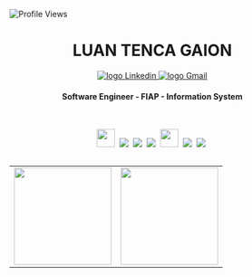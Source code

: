 ![Profile Views](http://estruyf-github.azurewebsites.net/api/VisitorHit?user=beatriznonato&repo=luantgaion&countColorcountColor)



<div align="center">
 <h1> 
   LUAN TENCA GAION
   </a>
 </h1>
</div>

<p align="center">
   <a href="https://www.linkedin.com/in/luantg/">
    <img alt="logo Linkedin" src="https://img.shields.io/badge/LinkedIn-0077B5?style=for-the-badge&logo=linkedin&logoColor=white">
  </a>
  
<a href="mailto: luantgaion562@gmail.com">
    <img alt="logo Gmail" src="https://img.shields.io/badge/Gmail-D14836?style=for-the-badge&logo=gmail&logoColor=white">
  </a>
</p>

<h4 align="center"> 
  Software Engineer - FIAP - Information System
  
</h4>

<br>

<p align="center">
  <!-- Java Icon --> 
  <img src="https://icons-for-free.com/download-icon-super+tiny+icons+java-1324450741629650713_512.png" height="32"/>&nbsp;
  <!-- HTML Icon -->
  <img src="https://user-images.githubusercontent.com/35739995/122654956-2b934900-d125-11eb-94b1-58102216fa9f.png">&nbsp;
  <!-- CSS Icon -->
  <img src="https://user-images.githubusercontent.com/35739995/122655003-80cf5a80-d125-11eb-9718-c0d416a29986.png">&nbsp;
  <!-- JS Icon -->
  <img src="https://user-images.githubusercontent.com/35739995/122655023-a78d9100-d125-11eb-89b8-f006041d9d4a.png">&nbsp;
  <!-- SQL Icon -->
  <img src="https://icons-for-free.com/download-icon-vscode+icons+type+sql-1324451491579630520_512.png" height="32"/>&nbsp;
  <!-- Git Icon -->
  <img src="https://user-images.githubusercontent.com/35739995/122655117-7c577180-d126-11eb-9b30-3591b1252bb5.png">&nbsp;
  <!-- Kotlin Icon -->
  <img src="https://icons-for-free.com/iconfiles/png/512/Kotlin-1324888734058023501.png">&nbsp;
 
 
</p>

<table align="left">
  <row>
    <td>
     <!-- Card -->
      <img height='172' src='https://github-readme-stats.vercel.app/api/top-langs/?username=luantgaion&layout=compact&theme=react'>
    </td>
    <td>
      <img height='172' src='https://github-readme-stats.vercel.app/api?username=luantgaion&show_icons=true&theme=react'>
    </td>
  </row>
</table>
